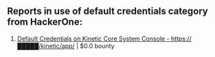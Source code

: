 ## Reports in use of default credentials category from HackerOne:

1. [Default Credentials on Kinetic Core System Console - https://█████/kinetic/app/](https://hackerone.com/reports/1938693) | $0.0 bounty

